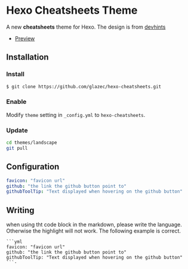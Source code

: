 # Hexo Cheatsheets Theme

A new **cheatsheets** theme for Hexo.
The design is from [devhints](http://devhints.io)

- [Preview](http://cheatsheets.inevitable.tech)

## Installation

### Install

```bash
$ git clone https://github.com/glazec/hexo-cheatsheets.git
```

### Enable

Modify `theme` setting in `_config.yml` to `hexo-cheatsheets`.

### Update

```bash
cd themes/landscape
git pull
```

## Configuration

```yml
favicon: "favicon url"
github: "the link the github button point to"
githubToolTip: "Text displayed when hovering on the github button"
```

## Writing

when using tht code block in the markdown, please write the language. Otherwise the highlight will not work.
The following example is correct.

```
```yml
favicon: "favicon url"
github: "the link the github button point to"
githubToolTip: "Text displayed when hovering on the github button"
```·

